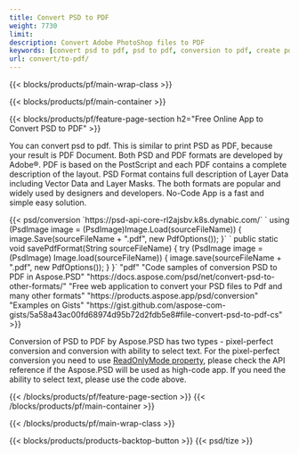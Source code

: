 ```yaml
---
title: Convert PSD to PDF
weight: 7730
limit: 
description: Convert Adobe PhotoShop files to PDF
keywords: [convert psd to pdf, psd to pdf, conversion to pdf, create pdf from psd, print psd as pdf]
url: convert/to-pdf/
---
```


{{< blocks/products/pf/main-wrap-class >}}

{{< blocks/products/pf/main-container >}}

{{< blocks/products/pf/feature-page-section h2="Free Online App to Convert PSD to PDF" >}}
<p>You can convert psd to pdf. This is similar to print PSD as PDF, because your result is PDF Document. Both PSD and PDF formats are developed by Adobe®. PDF is based on the PostScript and each PDF contains a complete description of the layout. PSD Format contains full description of Layer Data including Vector Data and Layer Masks. The both formats are popular and widely used by designers and developers. No-Code App is a fast and simple easy solution.</p>
{{< psd/conversion `https://psd-api-core-rl2ajsbv.k8s.dynabic.com/` 
`    using (PsdImage image = (PsdImage)Image.Load(sourceFileName))
    {
        image.Save(sourceFileName + ".pdf", new PdfOptions());
    }` 
	`    public static void savePdfFormat(String sourceFileName) {
        try (PsdImage image = (PsdImage) Image.load(sourceFileName)) {
            image.save(sourceFileName + ".pdf", new PdfOptions());
        }
    }` 
	"pdf" 
"Code samples of conversion PSD to PDF in Aspose.PSD"  "https://docs.aspose.com/psd/net/convert-psd-to-other-formats/" 
"Free web application to convert your PSD files to Pdf and many other formats" "https://products.aspose.app/psd/conversion" 
"Examples on Gists" "https://gist.github.com/aspose-com-gists/5a58a43ac00fd68974d95b72d2fdb5e8#file-convert-psd-to-pdf-cs" >}}
<p>Conversion of PSD to PDF by Aspose.PSD has two types - pixel-perfect conversion and conversion with ability to select text. For the pixel-perfect conversion you need to use <a href="https://reference.aspose.com/psd/net/aspose.psd.imageloadoptions/psdloadoptions/readonlymode/">ReadOnlyMode property</a>, please check the API reference if the Aspose.PSD will be used as high-code app. If you need the ability to select text, please use the code above.</p>
{{< /blocks/products/pf/feature-page-section >}}
{{< /blocks/products/pf/main-container >}}


{{< /blocks/products/pf/main-wrap-class >}}

{{< blocks/products/products-backtop-button >}}
{{< psd/tize >}}
